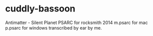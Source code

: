 # cuddly-bassoon
Antimatter - Silent Planet PSARC for rocksmith 2014
m.psarc for mac p.psarc for windows
transcribed by ear by me.
